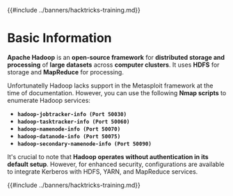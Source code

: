 {{#include ../banners/hacktricks-training.md}}

# **Basic Information**

**Apache Hadoop** is an **open-source framework** for **distributed storage and processing** of **large datasets** across **computer clusters**. It uses **HDFS** for storage and **MapReduce** for processing.

Unfortunatelly Hadoop lacks support in the Metasploit framework at the time of documentation. However, you can use the following **Nmap scripts** to enumerate Hadoop services:

- **`hadoop-jobtracker-info (Port 50030)`**
- **`hadoop-tasktracker-info (Port 50060)`**
- **`hadoop-namenode-info (Port 50070)`**
- **`hadoop-datanode-info (Port 50075)`**
- **`hadoop-secondary-namenode-info (Port 50090)`**

It's crucial to note that **Hadoop operates without authentication in its default setup**. However, for enhanced security, configurations are available to integrate Kerberos with HDFS, YARN, and MapReduce services.

{{#include ../banners/hacktricks-training.md}}
